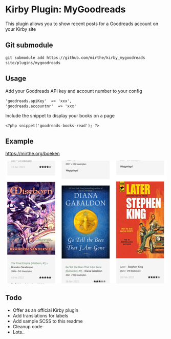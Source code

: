 # Kirby Plugin: MyGoodreads

This plugin allows you to show recent posts for a Goodreads account on your Kirby site

## Git submodule

```
git submodule add https://github.com/mirthe/kirby_mygoodreads site/plugins/mygoodreads
```

## Usage

Add your Goodreads API key and account number to your config

    'goodreads.apiKey'  => 'xxx',
    'goodreads.accountnr'  => 'xxx'

Include the snippet to display your books on a page

    <?php snippet('goodreads-books-read'); ?>

## Example 

https://mirthe.org/boeken

<img src="example.png" alt="Example of books read">

## Todo

- Offer as an official Kirby plugin
- Add translations for labels
- Add sample SCSS to this readme
- Cleanup code
- Lots..
